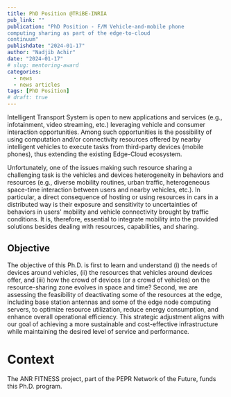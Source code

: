```yaml
---
title: PhD Position @TRiBE-INRIA
pub_link: ""
publication: "PhD Position - F/M Vehicle-and-mobile phone
computing sharing as part of the edge-to-cloud
continuum"
publishdate: "2024-01-17"
author: "Nadjib Achir"
date: "2024-01-17"
# slug: mentoring-award
categories:
  - news
  - news articles
tags: [PhD Position]
# draft: true
---
```


<!--more-->

Intelligent Transport System is open to new applications and services (e.g., infotainment, video streaming, etc.) leveraging vehicle and consumer interaction opportunities. Among such opportunities is the possibility of using computation and/or connectivity resources offered by nearby intelligent vehicles to execute tasks from third-party devices (mobile phones), thus extending the existing Edge-Cloud ecosystem.

Unfortunately, one of the issues making such resource sharing a challenging task is the vehicles and devices heterogeneity in behaviors and resources (e.g., diverse mobility routines, urban traffic, heterogeneous space-time interaction between users and nearby vehicles, etc.). In particular, a direct consequence of hosting or using resources in cars in a distributed way is their exposure and sensitivity to uncertainties of behaviors in users' mobility and vehicle connectivity brought by traffic conditions. It is, therefore, essential to integrate mobility into the provided solutions besides dealing with resources, capabilities, and sharing.

## Objective

The objective of this Ph.D. is first to learn and understand (i) the needs of devices around vehicles, (ii) the resources that vehicles around devices offer, and (iii) how the crowd of devices (or a crowd of vehicles) on the resource-sharing zone evolves in space and time? Second, we are assessing the feasibility of deactivating some of the resources at the edge, including base station antennas and some of the edge node computing servers, to optimize resource utilization, reduce energy consumption, and enhance overall operational efficiency. This strategic adjustment aligns with our goal of achieving a more sustainable and cost-effective infrastructure while maintaining the desired level of service and performance.

# Context

The ANR FITNESS project, part of the PEPR Network of the Future, funds this Ph.D. program.
